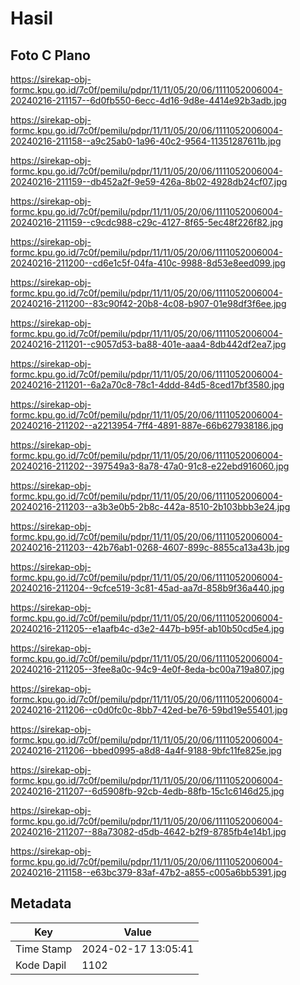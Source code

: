 # Hasil

## Foto C Plano

https://sirekap-obj-formc.kpu.go.id/7c0f/pemilu/pdpr/11/11/05/20/06/1111052006004-20240216-211157--6d0fb550-6ecc-4d16-9d8e-4414e92b3adb.jpg

https://sirekap-obj-formc.kpu.go.id/7c0f/pemilu/pdpr/11/11/05/20/06/1111052006004-20240216-211158--a9c25ab0-1a96-40c2-9564-11351287611b.jpg

https://sirekap-obj-formc.kpu.go.id/7c0f/pemilu/pdpr/11/11/05/20/06/1111052006004-20240216-211159--db452a2f-9e59-426a-8b02-4928db24cf07.jpg

https://sirekap-obj-formc.kpu.go.id/7c0f/pemilu/pdpr/11/11/05/20/06/1111052006004-20240216-211159--c9cdc988-c29c-4127-8f65-5ec48f226f82.jpg

https://sirekap-obj-formc.kpu.go.id/7c0f/pemilu/pdpr/11/11/05/20/06/1111052006004-20240216-211200--cd6e1c5f-04fa-410c-9988-8d53e8eed099.jpg

https://sirekap-obj-formc.kpu.go.id/7c0f/pemilu/pdpr/11/11/05/20/06/1111052006004-20240216-211200--83c90f42-20b8-4c08-b907-01e98df3f6ee.jpg

https://sirekap-obj-formc.kpu.go.id/7c0f/pemilu/pdpr/11/11/05/20/06/1111052006004-20240216-211201--c9057d53-ba88-401e-aaa4-8db442df2ea7.jpg

https://sirekap-obj-formc.kpu.go.id/7c0f/pemilu/pdpr/11/11/05/20/06/1111052006004-20240216-211201--6a2a70c8-78c1-4ddd-84d5-8ced17bf3580.jpg

https://sirekap-obj-formc.kpu.go.id/7c0f/pemilu/pdpr/11/11/05/20/06/1111052006004-20240216-211202--a2213954-7ff4-4891-887e-66b627938186.jpg

https://sirekap-obj-formc.kpu.go.id/7c0f/pemilu/pdpr/11/11/05/20/06/1111052006004-20240216-211202--397549a3-8a78-47a0-91c8-e22ebd916060.jpg

https://sirekap-obj-formc.kpu.go.id/7c0f/pemilu/pdpr/11/11/05/20/06/1111052006004-20240216-211203--a3b3e0b5-2b8c-442a-8510-2b103bbb3e24.jpg

https://sirekap-obj-formc.kpu.go.id/7c0f/pemilu/pdpr/11/11/05/20/06/1111052006004-20240216-211203--42b76ab1-0268-4607-899c-8855ca13a43b.jpg

https://sirekap-obj-formc.kpu.go.id/7c0f/pemilu/pdpr/11/11/05/20/06/1111052006004-20240216-211204--9cfce519-3c81-45ad-aa7d-858b9f36a440.jpg

https://sirekap-obj-formc.kpu.go.id/7c0f/pemilu/pdpr/11/11/05/20/06/1111052006004-20240216-211205--e1aafb4c-d3e2-447b-b95f-ab10b50cd5e4.jpg

https://sirekap-obj-formc.kpu.go.id/7c0f/pemilu/pdpr/11/11/05/20/06/1111052006004-20240216-211205--3fee8a0c-94c9-4e0f-8eda-bc00a719a807.jpg

https://sirekap-obj-formc.kpu.go.id/7c0f/pemilu/pdpr/11/11/05/20/06/1111052006004-20240216-211206--c0d0fc0c-8bb7-42ed-be76-59bd19e55401.jpg

https://sirekap-obj-formc.kpu.go.id/7c0f/pemilu/pdpr/11/11/05/20/06/1111052006004-20240216-211206--bbed0995-a8d8-4a4f-9188-9bfc11fe825e.jpg

https://sirekap-obj-formc.kpu.go.id/7c0f/pemilu/pdpr/11/11/05/20/06/1111052006004-20240216-211207--6d5908fb-92cb-4edb-88fb-15c1c6146d25.jpg

https://sirekap-obj-formc.kpu.go.id/7c0f/pemilu/pdpr/11/11/05/20/06/1111052006004-20240216-211207--88a73082-d5db-4642-b2f9-8785fb4e14b1.jpg

https://sirekap-obj-formc.kpu.go.id/7c0f/pemilu/pdpr/11/11/05/20/06/1111052006004-20240216-211158--e63bc379-83af-47b2-a855-c005a6bb5391.jpg


## Metadata

| Key        | Value               |
| ---------- | ------------------- |
| Time Stamp | 2024-02-17 13:05:41 |
| Kode Dapil | 1102                |



